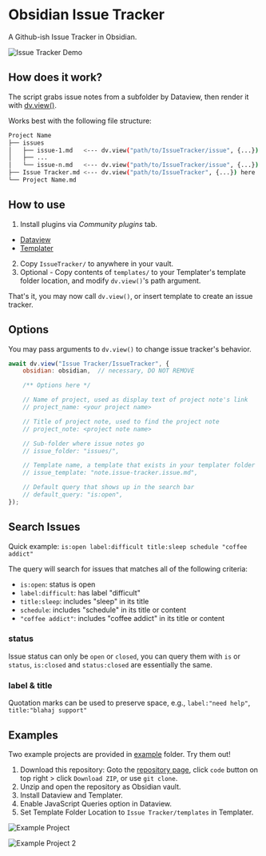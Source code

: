 # Obsidian Issue Tracker

A Github-ish Issue Tracker in Obsidian.

![Issue Tracker Demo](showcase.jpg)

## How does it work?

The script grabs issue notes from a subfolder by Dataview, then render it with [dv.view()](https://blacksmithgu.github.io/obsidian-dataview/api/code-reference/#dvviewpath-input).

Works best with the following file structure:

```sh
Project Name
├── issues
│   ├── issue-1.md   <--- dv.view("path/to/IssueTracker/issue", {...}) here
│   ├── ...
│   └── issue-n.md   <--- dv.view("path/to/IssueTracker/issue", {...}) here
├── Issue Tracker.md <--- dv.view("path/to/IssueTracker", {...}) here
└── Project Name.md
```

## How to use

1. Install plugins via _Community plugins_ tab.

- [Dataview](https://github.com/blacksmithgu/obsidian-dataview)
- [Templater](https://github.com/SilentVoid13/Templater)

2. Copy `IssueTracker/` to anywhere in your vault.
3. Optional - Copy contents of `templates/` to your Templater's template folder location, and modify `dv.view()`'s path argument.

That's it, you may now call `dv.view()`, or insert template to create an issue tracker.

## Options

You may pass arguments to `dv.view()` to change issue tracker's behavior.

```js
await dv.view("Issue Tracker/IssueTracker", {
    obsidian: obsidian,  // necessary, DO NOT REMOVE

    /** Options here */

    // Name of project, used as display text of project note's link
    // project_name: <your project name>

    // Title of project note, used to find the project note
    // project_note: <project note name>

    // Sub-folder where issue notes go
    // issue_folder: "issues/",

    // Template name, a template that exists in your templater folder
    // issue_template: "note.issue-tracker.issue.md",

    // Default query that shows up in the search bar
    // default_query: "is:open",
});
```

## Search Issues

Quick example: `is:open label:difficult title:sleep schedule "coffee addict"`

The query will search for issues that matches all of the following criteria:
- `is:open`: status is open
- `label:difficult`: has label "difficult"
- `title:sleep`: includes "sleep" in its title
- `schedule`: includes "schedule" in its title or content
- `"coffee addict"`: includes "coffee addict" in its title or content

### status

Issue status can only be `open` or `closed`, you can query them with `is` or `status`, `is:closed` and `status:closed` are essentially the same.

### label & title

Quotation marks can be used to preserve space, e.g., `label:"need help"`, `title:"blahaj support"`

## Examples

Two example projects are provided in [example](example/) folder. Try them out!

1. Download this repository: Goto the [repository page](https://github.com/ljavuras/obsidian-power-tools/tree/main), click `code` button on top right > click `Download ZIP`, or use `git clone`.
2. Unzip and open the repository as Obsidian vault.
3. Install Dataview and Templater.
4. Enable JavaScript Queries option in Dataview.
5. Set Template Folder Location to `Issue Tracker/templates` in Templater.

![Example Project](example%20project.jpg)

![Example Project 2](example%20project%202.jpg)